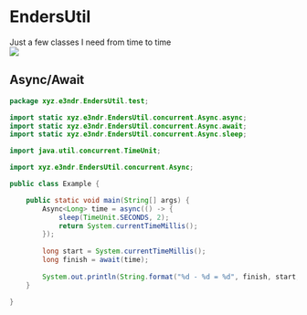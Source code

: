 # EndersUtil
Just a few classes I need from time to time  
[![](https://jitpack.io/v/e3ndr/EndersUtil.svg)](https://jitpack.io/#e3ndr/EndersUtil)  
  
## Async/Await
```java
package xyz.e3ndr.EndersUtil.test;

import static xyz.e3ndr.EndersUtil.concurrent.Async.async;
import static xyz.e3ndr.EndersUtil.concurrent.Async.await;
import static xyz.e3ndr.EndersUtil.concurrent.Async.sleep;

import java.util.concurrent.TimeUnit;

import xyz.e3ndr.EndersUtil.concurrent.Async;

public class Example {

    public static void main(String[] args) {
        Async<Long> time = async(() -> {
            sleep(TimeUnit.SECONDS, 2);
            return System.currentTimeMillis();
        });
        
        long start = System.currentTimeMillis();
        long finish = await(time);
        
        System.out.println(String.format("%d - %d = %d", finish, start, (finish - start)));
    }

}
```
